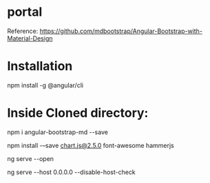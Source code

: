 # portal
Reference:
https://github.com/mdbootstrap/Angular-Bootstrap-with-Material-Design


# Installation

npm install -g @angular/cli


# Inside Cloned directory:

npm i angular-bootstrap-md --save

npm install -–save chart.js@2.5.0 font-awesome hammerjs

ng serve --open

ng serve --host 0.0.0.0 --disable-host-check
